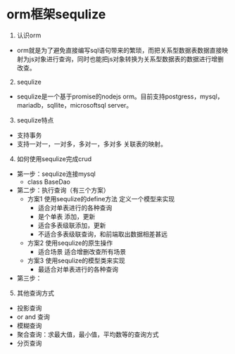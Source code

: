 # orm框架sequlize
1. 认识orm
  - orm就是为了避免直接编写sql语句带来的繁琐，而把关系型数据表数据直接映射为js对象进行查询，同时也能把js对象转换为关系型数据表的数据进行增删改查。
2. sequlize
  - sequlize是一个基于promise的nodejs orm。目前支持postgress，mysql，mariadb，sqllite，microsoftsql server。
3. sequlize特点
  - 支持事务
  - 支持一对一，一对多，多对一，多对多 关联表的映射。
4. 如何使用sequlize完成crud
  - 第一步：sequlize连接mysql
    + class BaseDao
  - 第二步：执行查询（有三个方案）
    + 方案1 使用sequlize的define方法 定义一个模型来实现
      - 适合对单表进行的各种查询
      - 是个单表 添加，更新
      - 适合多表级联添加，更新
      - 不适合多表级联查询，和前端取出数据相差甚远
    + 方案2 使用sequlize的原生操作
      - 适合场景 适合增删改查所有场景
    + 方案3 使用sequlize的模型类来实现
      - 最适合对单表进行的各种查询
  - 第三步：

5. 其他查询方式
  - 投影查询
  - or and 查询
  - 模糊查询
  - 聚合查询：求最大值，最小值，平均数等的查询方式
  - 分页查询